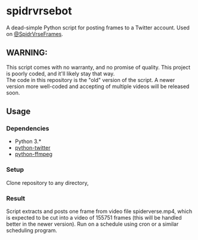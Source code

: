 # spidrvrsebot
A dead-simple Python script for posting frames to a Twitter account. Used on [@SpidrVrseFrames](twitter.com/spidrVrseFrames).
## WARNING:
This script comes with no warranty, and no promise of quality. This project is poorly coded, and it'll likely stay that way.  
The code in this repository is the "old" version of the script. A newer version more well-coded and accepting of multiple videos will be released soon.
## Usage
### Dependencies
- Python 3\.*
- [python-twitter](https://pypi.org/project/python-twitter/)
- [python-ffmpeg](https://pypi.org/project/ffmpeg-python/)
### Setup
Clone repository to any directory, 
### Result
Script extracts and posts one frame from video file spiderverse.mp4, which is expected to be cut into a video of 155751 frames (this will be handled better in the newer version). Run on a schedule using cron or a similar scheduling program.
